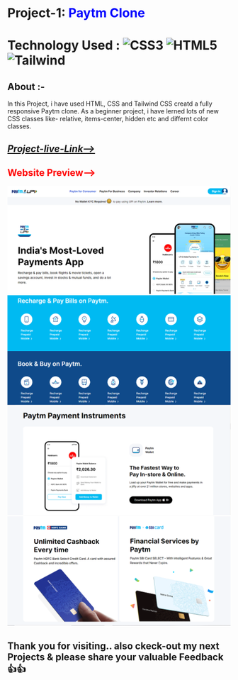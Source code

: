 # Project-1: <span style="color:blue"> **Paytm Clone**</span>
# Technology Used : ![CSS3](https://img.shields.io/badge/css3-%231572B6.svg?style=for-the-badge&logo=css3&logoColor=white) ![HTML5](https://img.shields.io/badge/html5-%23E34F26.svg?style=for-the-badge&logo=html5&logoColor=white) ![Tailwind](https://img.shields.io/badge/Tailwind-CSS-blue)

##  **About** :- 
In this Project, i have used HTML, CSS and Tailwind CSS  creatd  a fully responsive Paytm clone. As a beginner project, i have lerned lots of new CSS classes  like- relative, items-center,  hidden etc and differnt color classes. 

## [***Project-live-Link-->***]() 

## <span style="color:red"> **Website Preview-->**</span>
![Home-Page](./Thumnails/Thumbnail-1.png)
![Home-Page](./Thumnails/Thumbnail-2.png)
![Home-Page](./Thumnails/Thumbnail-3.png)
![Home-Page](./Thumnails/Thumbnail-4.png)

## Thank you for visiting.. also ckeck-out my next Projects & please share your valuable Feedback 👍👍    
